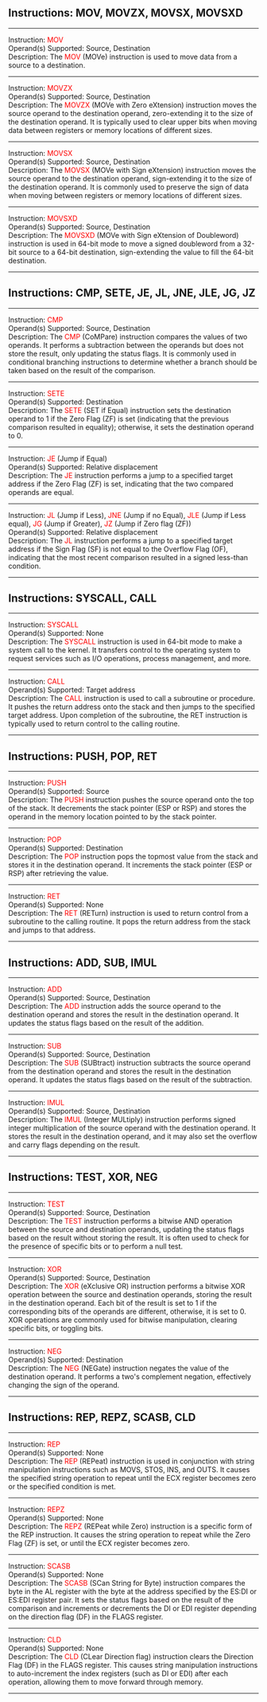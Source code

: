 ## Instructions: MOV, MOVZX, MOVSX, MOVSXD

---
Instruction: <font color="red">MOV</font>  
Operand(s) Supported: Source, Destination  
Description: The <font color="red">MOV</font> (MOVe) instruction is used to move data from a source to a destination.

---

Instruction: <font color="red">MOVZX</font>  
Operand(s) Supported: Source, Destination  
Description: The <font color="red">MOVZX</font> (MOVe with Zero eXtension) instruction moves the source operand to the destination operand, zero-extending it to the size of the destination operand. It is typically used to clear upper bits when moving data between registers or memory locations of different sizes.

---

Instruction: <font color="red">MOVSX</font>  
Operand(s) Supported: Source, Destination  
Description: The <font color="red">MOVSX</font> (MOVe with Sign eXtension) instruction moves the source operand to the destination operand, sign-extending it to the size of the destination operand. It is commonly used to preserve the sign of data when moving between registers or memory locations of different sizes.

---

Instruction: <font color="red">MOVSXD</font>  
Operand(s) Supported: Source, Destination  
Description: The <font color="red">MOVSXD</font> (MOVe with Sign eXtension of Doubleword) instruction is used in 64-bit mode to move a signed doubleword from a 32-bit source to a 64-bit destination, sign-extending the value to fill the 64-bit destination.

---

## Instructions: CMP, SETE, JE, JL, JNE, JLE, JG, JZ

---

Instruction: <font color="red">CMP</font>  
Operand(s) Supported: Source, Destination  
Description: The <font color="red">CMP</font> (CoMPare) instruction compares the values of two operands. It performs a subtraction between the operands but does not store the result, only updating the status flags. It is commonly used in conditional branching instructions to determine whether a branch should be taken based on the result of the comparison.

---

Instruction: <font color="red">SETE</font>  
Operand(s) Supported: Destination  
Description: The <font color="red">SETE</font> (SET if Equal) instruction sets the destination operand to 1 if the Zero Flag (ZF) is set (indicating that the previous comparison resulted in equality); otherwise, it sets the destination operand to 0.

---

Instruction: <font color="red">JE</font> (Jump if Equal)  
Operand(s) Supported: Relative displacement  
Description: The <font color="red">JE</font> instruction performs a jump to a specified target address if the Zero Flag (ZF) is set, indicating that the two compared operands are equal.

---

Instruction: <font color="red">JL</font> (Jump if Less), <font color="red">JNE</font> (Jump if no Equal), <font color="red">JLE</font> (Jump if Less equal), <font color="red">JG</font> (Jump if Greater), <font color="red">JZ</font> (Jump if Zero flag (ZF))  
Operand(s) Supported: Relative displacement  
Description: The <font color="red">JL</font> instruction performs a jump to a specified target address if the Sign Flag (SF) is not equal to the Overflow Flag (OF), indicating that the most recent comparison resulted in a signed less-than condition.

---

## Instructions: SYSCALL, CALL

---

Instruction: <font color="red">SYSCALL</font>  
Operand(s) Supported: None  
Description: The <font color="red">SYSCALL</font> instruction is used in 64-bit mode to make a system call to the kernel. It transfers control to the operating system to request services such as I/O operations, process management, and more.

---

Instruction: <font color="red">CALL</font>  
Operand(s) Supported: Target address  
Description: The <font color="red">CALL</font> instruction is used to call a subroutine or procedure. It pushes the return address onto the stack and then jumps to the specified target address. Upon completion of the subroutine, the RET instruction is typically used to return control to the calling routine.

---

## Instructions: PUSH, POP, RET

---

Instruction: <font color="red">PUSH</font>  
Operand(s) Supported: Source  
Description: The <font color="red">PUSH</font> instruction pushes the source operand onto the top of the stack. It decrements the stack pointer (ESP or RSP) and stores the operand in the memory location pointed to by the stack pointer.

---

Instruction: <font color="red">POP</font>  
Operand(s) Supported: Destination  
Description: The <font color="red">POP</font> instruction pops the topmost value from the stack and stores it in the destination operand. It increments the stack pointer (ESP or RSP) after retrieving the value.

---

Instruction: <font color="red">RET</font>  
Operand(s) Supported: None  
Description: The <font color="red">RET</font> (RETurn) instruction is used to return control from a subroutine to the calling routine. It pops the return address from the stack and jumps to that address.

---

## Instructions: ADD, SUB, IMUL

---

Instruction: <font color="red">ADD</font>  
Operand(s) Supported: Source, Destination  
Description: The <font color="red">ADD</font> instruction adds the source operand to the destination operand and stores the result in the destination operand. It updates the status flags based on the result of the addition.

---

Instruction: <font color="red">SUB</font>  
Operand(s) Supported: Source, Destination  
Description: The <font color="red">SUB</font> (SUBtract) instruction subtracts the source operand from the destination operand and stores the result in the destination operand. It updates the status flags based on the result of the subtraction.

---

Instruction: <font color="red">IMUL</font>  
Operand(s) Supported: Source, Destination  
Description: The <font color="red">IMUL</font> (Integer MULtiply) instruction performs signed integer multiplication of the source operand with the destination operand. It stores the result in the destination operand, and it may also set the overflow and carry flags depending on the result.

---

## Instructions: TEST, XOR, NEG

---

Instruction: <font color="red">TEST</font>  
Operand(s) Supported: Source, Destination  
Description: The <font color="red">TEST</font> instruction performs a bitwise AND operation between the source and destination operands, updating the status flags based on the result without storing the result. It is often used to check for the presence of specific bits or to perform a null test.

---

Instruction: <font color="red">XOR</font>  
Operand(s) Supported: Source, Destination  
Description: The <font color="red">XOR</font> (eXclusive OR) instruction performs a bitwise XOR operation between the source and destination operands, storing the result in the destination operand. Each bit of the result is set to 1 if the corresponding bits of the operands are different, otherwise, it is set to 0. XOR operations are commonly used for bitwise manipulation, clearing specific bits, or toggling bits.

---

Instruction: <font color="red">NEG</font>  
Operand(s) Supported: Destination  
Description: The <font color="red">NEG</font> (NEGate) instruction negates the value of the destination operand. It performs a two's complement negation, effectively changing the sign of the operand.

---

## Instructions: REP, REPZ, SCASB, CLD

---

Instruction: <font color="red">REP</font>  
Operand(s) Supported: None  
Description: The <font color="red">REP</font> (REPeat) instruction is used in conjunction with string manipulation instructions such as MOVS, STOS, INS, and OUTS. It causes the specified string operation to repeat until the ECX register becomes zero or the specified condition is met.

---

Instruction: <font color="red">REPZ</font>  
Operand(s) Supported: None  
Description: The <font color="red">REPZ</font> (REPeat while Zero) instruction is a specific form of the REP instruction. It causes the string operation to repeat while the Zero Flag (ZF) is set, or until the ECX register becomes zero.

---

Instruction: <font color="red">SCASB</font>  
Operand(s) Supported: None  
Description: The <font color="red">SCASB</font> (SCan String for Byte) instruction compares the byte in the AL register with the byte at the address specified by the ES:DI or ES:EDI register pair. It sets the status flags based on the result of the comparison and increments or decrements the DI or EDI register depending on the direction flag (DF) in the FLAGS register.

---

Instruction: <font color="red">CLD</font>  
Operand(s) Supported: None  
Description: The <font color="red">CLD</font> (CLear Direction flag) instruction clears the Direction Flag (DF) in the FLAGS register. This causes string manipulation instructions to auto-increment the index registers (such as DI or EDI) after each operation, allowing them to move forward through memory.

---
